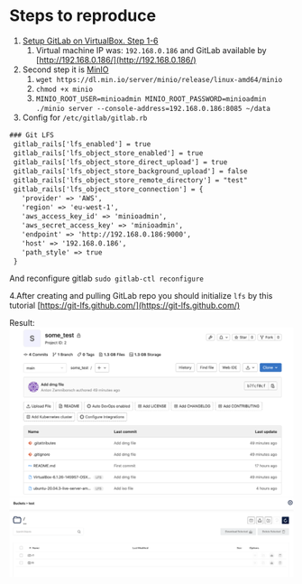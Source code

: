 # Steps to reproduce

1. [Setup GitLab on VirtualBox. Step 1-6](https://embeddedinventor.com/complete-guide-to-setting-up-gitlab-locally-on-mac/#Things_you_will_need)
   1. Virtual machine IP was: `192.168.0.186` and GitLab available by [http://192.168.0.186/](http://192.168.0.186/)
2. Second step it is [MinIO](https://min.io/)
   1. `wget https://dl.min.io/server/minio/release/linux-amd64/minio`
   2. `chmod +x minio`
   3. `MINIO_ROOT_USER=minioadmin MINIO_ROOT_PASSWORD=minioadmin ./minio server --console-address=192.168.0.186:8085 ~/data`
3. Config for `/etc/gitlab/gitlab.rb`
```
### Git LFS
 gitlab_rails['lfs_enabled'] = true
 gitlab_rails['lfs_object_store_enabled'] = true
 gitlab_rails['lfs_object_store_direct_upload'] = true
 gitlab_rails['lfs_object_store_background_upload'] = false
 gitlab_rails['lfs_object_store_remote_directory'] = "test"
 gitlab_rails['lfs_object_store_connection'] = {
   'provider' => 'AWS',
   'region' => 'eu-west-1',
   'aws_access_key_id' => 'minioadmin',
   'aws_secret_access_key' => 'minioadmin',
   'endpoint' => 'http://192.168.0.186:9000',
   'host' => '192.168.0.186',
   'path_style' => true
 }
```
And reconfigure gitlab `sudo gitlab-ctl reconfigure`

4.After creating and pulling GitLab repo you should initialize `lfs` by this tutorial [https://git-lfs.github.com/](https://git-lfs.github.com/)

Result:
![GitLab](images/1.png)
![MinIO](images/2.png)